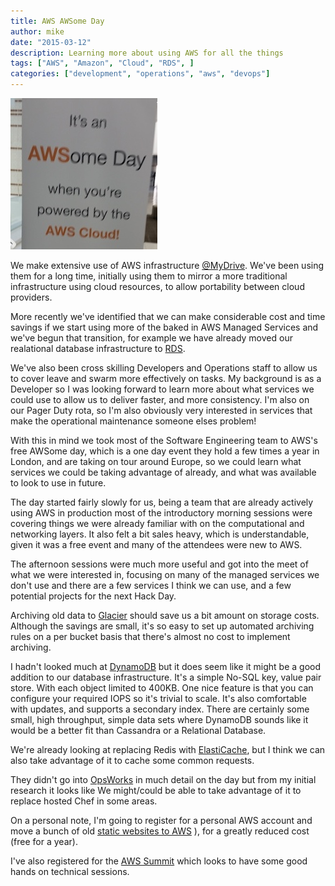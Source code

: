 ```yaml
---
title: AWS AWSome Day
author: mike
date: "2015-03-12"
description: Learning more about using AWS for all the things
tags: ["AWS", "Amazon", "Cloud", "RDS", ]
categories: ["development", "operations", "aws", "devops"]
---
```


![AWSome Day banner](/assets/media/awsome_day.jpg)


We make extensive use of AWS infrastructure [@MyDrive](https://twitter.com/_mydrive).
We've been using them for a long time, initially using them to mirror a more traditional
infrastructure using cloud resources, to allow portability between cloud providers.

More recently we've identified that we can make considerable cost and time savings
if we start using more of the baked in AWS Managed Services and we've begun that transition,
for example we have already moved our realational database infrastructure to [RDS](http://aws.amazon.com/rds/).

We've also been cross skilling Developers and Operations staff to allow us to
cover leave and swarm more effectively on tasks. My background is as a Developer 
so I was looking forward to learn more about what services we could use to allow us
to deliver faster, and more consistency. I'm also on our Pager Duty rota, so I'm also
obviously very interested in services that make the operational maintenance someone
elses problem!

With this in mind we took most of the Software Engineering team to AWS's free
AWSome day, which is a one day event they hold a few times a year in London, and are
taking on tour around Europe, so we could learn what services we could be taking
advantage of already, and what was available to look to use in future.

The day started fairly slowly for us, being a team that are already actively using
AWS in production most of the introductory morning sessions were covering things
we were already familiar with on the computational and networking layers. It also
felt a bit sales heavy, which is understandable, given it was a free event and
many of the attendees were new to AWS. 

The afternoon sessions were much more useful and got into the meet of what we were 
interested in, focusing on many of the managed services we don't use and there are
a few services I think we can use, and a few potential projects for the next Hack Day.

Archiving old data to [Glacier](http://aws.amazon.com/glacier/) should save us a bit
amount on storage costs. Although the savings are small, it's so easy to set up 
automated archiving rules on a per bucket basis that there's almost no cost to
implement archiving. 

I hadn't looked much at [DynamoDB](http://aws.amazon.com/dynamodb/) but it does seem like it might be a good addition to
our database infrastructure. It's a simple No-SQL key, value pair store. With each
object limited to 400KB. One nice feature is that you can configure your required
IOPS so it's trivial to scale. It's also comfortable with updates, and supports
a secondary index. There are certainly some small, high throughput, simple data sets
where DynamoDB sounds like it would be a better fit than Cassandra or a Relational
Database.

We're already looking at replacing Redis with [ElastiCache](http://aws.amazon.com/elasticache/), but I think we can
also take advantage of it to cache some common requests.

They didn't go into [OpsWorks](http://aws.amazon.com/opsworks/) in much detail on the
day but from my initial research it looks like We might/could be able to take advantage
of it to replace hosted Chef in some areas.

On a personal note, I'm going to register for a personal AWS account and move a
bunch of old [static websites to AWS](http://docs.aws.amazon.com/gettingstarted/latest/swh/website-hosting-intro.html)
), for a greatly reduced cost (free for a year).

I've also registered for the [AWS Summit](http://aws.amazon.com/summits/london/) which
looks to have some good hands on technical sessions. 
